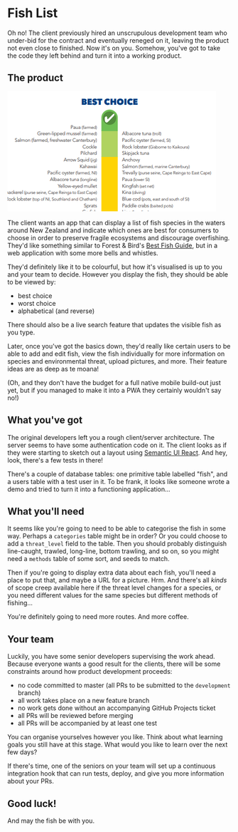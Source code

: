 # Fish List

Oh no! The client previously hired an unscrupulous development team who under-bid for the contract and eventually reneged on it, leaving the product not even close to finished. Now it's on you. Somehow, you've got to take the code they left behind and turn it into a working product.

## The product

![A list of fish](fishlist.png)

The client wants an app that can display a list of fish species in the waters around New Zealand and indicate which ones are best for consumers to choose in order to preserve fragile ecosystems and discourage overfishing. They'd like something similar to Forest & Bird's [Best Fish Guide](https://www.forestandbird.org.nz/sites/default/files/2018-05/Best%20Fish%20Guide%20-%20Pocket%20Guide.pdf), but in a web application with some more bells and whistles.

They'd definitely like it to be colourful, but how it's visualised is up to you and your team to decide. However you display the fish, they should be able to be viewed by:

* best choice
* worst choice
* alphabetical (and reverse)

There should also be a live search feature that updates the visible fish as you type.

Later, once you've got the basics down, they'd really like certain users to be able to add and edit fish, view the fish individually for more information on species and environmental threat, upload pictures, and more. Their feature ideas are as deep as te moana!

(Oh, and they don't have the budget for a full native mobile build-out just yet, but if you managed to make it into a PWA they certainly wouldn't say no!)

## What you've got

The original developers left you a rough client/server architecture. The server seems to have some authentication code on it. The client looks as if they were starting to sketch out a layout using [Semantic UI React](https://react.semantic-ui.com). And hey, look, there's a few tests in there!

There's a couple of database tables: one primitive table labelled "fish", and a users table with a test user in it. To be frank, it looks like someone wrote a demo and tried to turn it into a functioning application...

## What you'll need

It seems like you're going to need to be able to categorise the fish in some way. Perhaps a `categories` table might be in order? Or you could choose to add a `threat_level` field to the table. Then you should probably distinguish line-caught, trawled, long-line, bottom trawling, and so on, so you might need a `methods` table of some sort, and seeds to match.

Then if you're going to display extra data about each fish, you'll need a place to put that, and maybe a URL for a picture. Hrm. And there's all _kinds_ of scope creep available here if the threat level changes for a species, or you need different values for the same species but different methods of fishing...

You're definitely going to need more routes. And more coffee.

## Your team

Luckily, you have some senior developers supervising the work ahead. Because everyone wants a good result for the clients, there will be some constraints around how product development proceeds:

* no code committed to master (all PRs to be submitted to the `development` branch)
* all work takes place on a new feature branch
* no work gets done without an accompanying GitHub Projects ticket
* all PRs will be reviewed before merging
* all PRs will be accompanied by at least one test

You can organise yourselves however you like. Think about what learning goals you still have at this stage. What would you like to learn over the next few days?

If there's time, one of the seniors on your team will set up a continuous integration hook that can run tests, deploy, and give you more information about your PRs.

## Good luck!

And may the fish be with you.


